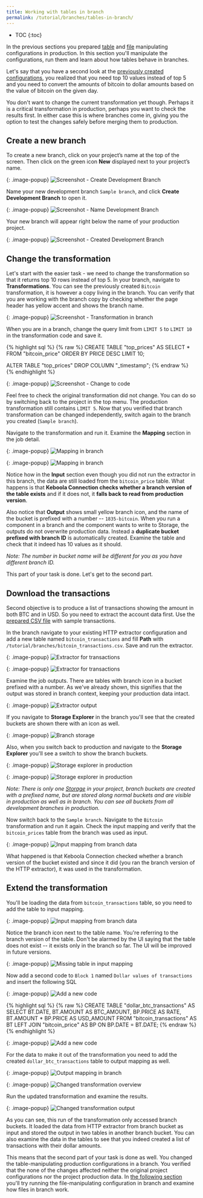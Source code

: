 ```yaml
---
title: Working with tables in branch
permalink: /tutorial/branches/tables-in-branch/
---
```


* TOC
{:toc}

In the previous sections you prepared [table](/tutorial/branches/prepare-tables/) and [file](/tutorial/branches/prepare-files/) manipulating configurations in production. In this section you'll manipulate the configurations, run them and learn about how tables behave in branches.  

Let's say that you have a second look at the [previously created configurations](/tutorial/branches/prepare-tables/), 
you realized that you need top 10 values instead of top 5 and you need to convert the amounts of bitcoin to dollar amounts 
based on the value of bitcoin on the given day.

You don't want to change the current transformation yet though. Perhaps it is a critical transformation in production,
perhaps you want to check the results first. In either case this is where
branches come in, giving you the option to test the changes safely before merging them to
production.

## Create a new branch

To create a new branch, click on your project’s name at the top of the screen. Then click on the green icon **New** displayed next to
your project’s name.

{: .image-popup}
![Screenshot - Create Development Branch](/tutorial/branches/figures/08-create-dev-branch.png)

Name your new development branch `Sample branch`, and click **Create Development Branch**  to open it.

{: .image-popup}
![Screenshot - Name Development Branch](/tutorial/branches/figures/09-name-dev-branch.png)

Your new branch will appear right below the name of your production project.

{: .image-popup}
![Screenshot - Created Development Branch](/tutorial/branches/figures/10-dev-branch-created.png)

## Change the transformation

Let's start with the easier task - we need to change the transformation so that it returns top 10 rows instead of top 5. In your branch, navigate to **Transformations**. You can see the previously created `Bitcoin` transformation, it is however a copy living in the branch.
You can verify that you are working with the branch copy by checking whether the page header has yellow accent and shows the branch name.

{: .image-popup}
![Screenshot - Transformation in branch](/tutorial/branches/figures/snflk-in-branch.png)

When you are in a branch, change the query limit from `LIMIT 5` to `LIMIT 10` in the transformation code and save it.

{% highlight sql %}
{% raw %}
CREATE TABLE "top_prices" AS SELECT * FROM "bitcoin_price" ORDER BY PRICE DESC LIMIT 10;

ALTER TABLE "top_prices" DROP COLUMN "_timestamp";
{% endraw %}
{% endhighlight %}
    
{: .image-popup}
![Screenshot - Change to code](/tutorial/branches/figures/tranformation-branch-change-top-5.png)

Feel free to check the original transformation did not change. You can do so by switching back to the project in the top menu.
The production transformation still contains `LIMIT 5`. Now that you verified that branch transformation can be changed independently,
switch again to the branch you created (`Sample branch`).

Navigate to the transformation and run it. Examine the **Mapping** section in the job detail.

{: .image-popup}
![Mapping in branch](/tutorial/branches/figures/mapping-in-branch.png)

{: .image-popup}
![Mapping in branch](/tutorial/branches/figures/mapping-in-branch-2.png)

Notice how in the **Input** section even though you did not run the extractor in this branch, the data are still loaded from the `bitcoin_price` table. What happens is that **Keboola Connection checks whether a branch version of the table exists** and if it does not, it **falls back to read from production version**. 

Also notice that **Output** shows small yellow branch icon, and the name of the bucket is prefixed with a number -- `1835-bitcoin`. When you run a component in a branch and the component wants to write to Storage, the outputs do not overwrite production data. Instead a **duplicate bucket prefixed with branch ID** is automatically created. Examine the table and check that it indeed has 10 values as it should.

*Note: The number in bucket name will be different for you as you have different branch ID.*

This part of your task is done. Let's get to the second part.

## Download the transactions

Second objective is to produce a list of transactions showing the amount in both BTC and in USD. So you need to extract the account data first. Use the [prepared CSV file](/tutorial/branches/bitcoin_transactions.csv) with sample transactions.


In the branch navigate to your existing HTTP extractor configuration and add a new table named `bitcoin_transactions` and fill **Path** with `/tutorial/branches/bitcoin_transactions.csv`. Save and run the extractor.

{: .image-popup}
![Extractor for transactions](/tutorial/branches/figures/extractor-transactions.png)

{: .image-popup}
![Extractor for transactions](/tutorial/branches/figures/extractor-transactions-2.png)

Examine the job outputs. There are tables with branch icon in a bucket prefixed with a number. As we've already shown, this signifies that the output was stored in branch context, keeping your production data intact.  

{: .image-popup}
![Extractor output](/tutorial/branches/figures/extractor-output.png)

If you navigate to **Storage Explorer** in the branch you'll see that the created buckets are shown there with an icon as well.

{: .image-popup}
![Branch storage](/tutorial/branches/figures/dev-branch-storage.png)

Also, when you switch back to production and navigate to the **Storage Explorer** you'll see a switch to show the branch buckets.

{: .image-popup}
![Storage explorer in production](/tutorial/branches/figures/storage-dev-buckets.png)

{: .image-popup}
![Storage explorer in production](/tutorial/branches/figures/storage-dev-buckets-2.png)

*Note: There is only one [Storage](/storage/) in your project, branch buckets are created with a prefixed name, but are stored along normal buckets and are visible in production as well as in branch. You can see all buckets from all development branches in production.*

Now switch back to the `Sample branch`. Navigate to the `Bitcoin` transformation and run it again. Check the input mapping and 
verify that the `bitcoin_prices` table from the branch was used as input. 

{: .image-popup}
![Input mapping from branch data](/tutorial/branches/figures/input-mapping-from-branch.png)

What happened is that Keboola Connection checked whether a branch version of the bucket existed and since it did (you ran the branch version of the HTTP extractor), it was used in the transformation.

## Extend the transformation

You'll be loading the data from `bitcoin_transactions` table, so you need to add the table to input mapping.

{: .image-popup}
![Input mapping from branch data](/tutorial/branches/figures/transformation-branch-input-mapping.png)

Notice the branch icon next to the table name. You're referring to the branch version of the table. Don't be alarmed by the UI saying that the table does not exist -- it exists only in the branch so far. The UI will be improved in future versions.

{: .image-popup}
![Missing table in input mapping](/tutorial/branches/figures/transformation-branch-input-mapping-missing.png)

Now add a second code to `Block 1` named `Dollar values of transactions` and insert the following SQL

{: .image-popup}
![Add a new code](/tutorial/branches/figures/transformation-branch-add-code.png)

{% highlight sql %}
{% raw %}
CREATE TABLE "dollar_btc_transactions" AS 
SELECT 
    BT.DATE, 
    BT.AMOUNT AS BTC_AMOUNT, 
    BP.PRICE AS RATE,  
    BT.AMOUNT * BP.PRICE AS USD_AMOUNT
FROM 
    "bitcoin_transactions" AS BT
LEFT JOIN 
    "bitcoin_price" AS BP
        ON BP.DATE = BT.DATE;
{% endraw %}
{% endhighlight %}

{: .image-popup}
![Add a new code](/tutorial/branches/figures/transformation-branch-added-code.png)

For the data to make it out of the transformation you need to add the created `dollar_btc_transactions` table to output mapping as well.

{: .image-popup}
![Output mapping in branch](/tutorial/branches/figures/output-mapping-branch-transformation.png)

{: .image-popup}
![Changed transformation overview](/tutorial/branches/figures/tranformation-branch-overview.png)

Run the updated transformation and examine the results.

{: .image-popup}
![Changed transformation output](/tutorial/branches/figures/transformation-branch-output.png)

As you can see, this run of the transformation only accessed branch buckets. It loaded the data from HTTP extractor from branch bucket as input and stored the output in two tables in another branch bucket. You can also examine the data in the tables to see that you indeed created a list of transactions with their dollar amounts.

This means that the second part of your task is done as well. You changed the table-manipulating production configurations in a branch. You verified that the none of the changes affected neither the original project configurations nor the project production data. In [the following section](/tutorial/branches/files-in-branch/) you'll try running the file-manipulating configuration in branch and examine how files in branch work.
